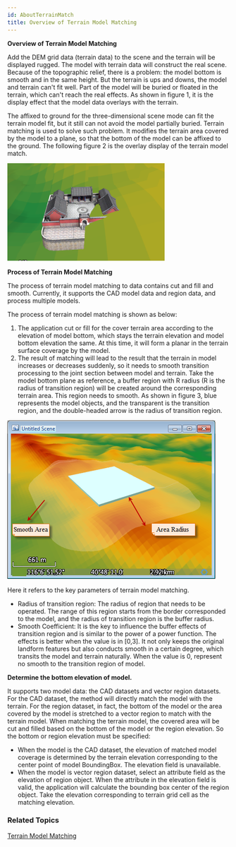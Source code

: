 ```yaml
---
id: AboutTerrainMatch
title: Overview of Terrain Model Matching
---
```

**Overview of Terrain Model Matching**

Add the DEM grid data (terrain data) to the scene and the terrain will be displayed rugged. The model with terrain data will construct the real scene. Because of the topographic relief, there is a problem: the model bottom is smooth and in the same height. But the terrain is ups and downs, the model and terrain can't fit well. Part of the model will be buried or floated in the terrain, which can't reach the real effects. As shown in figure 1, it is the display effect that the model data overlays with the terrain.

The affixed to ground for the three-dimensional scene mode can fit the terrain model fit, but it still can not avoid the model partially buried. Terrain matching is used to solve such problem. It modifies the terrain area covered by the model to a plane, so that the bottom of the model can be affixed to the ground. The following figure 2 is the overlay display of the terrain model match.

![](img/GridMatch1.png) 
  
**Process of Terrain Model Matching**

The process of terrain model matching to data contains cut and fill and smooth. Currently, it supports the CAD model data and region data, and process multiple models.

The process of terrain model matching is shown as below:

  1. The application cut or fill for the cover terrain area according to the elevation of model bottom, which stays the terrain elevation and model bottom elevation the same. At this time, it will form a planar in the terrain surface coverage by the model.
  2. The result of matching will lead to the result that the terrain in model increases or decreases suddenly, so it needs to smooth transition processing to the joint section between model and terrain. Take the model bottom plane as reference, a buffer region with R radius (R is the radius of transition region) will be created around the corresponding terrain area. This region needs to smooth. As shown in figure 3, blue represents the model objects, and the transparent is the transition region, and the double-headed arrow is the radius of transition region.

![](img/TerrainMatch1.png)  

Here it refers to the key parameters of terrain model matching.

   * Radius of transition region: The radius of region that needs to be operated. The range of this region starts from the border corresponded to the model, and the radius of transition region is the buffer radius.
   * Smooth Coefficient: It is the key to influence the buffer effects of transition region and is similar to the power of a power function. The effects is better when the value is in [0,3]. It not only keeps the original landform features but also conducts smooth in a certain degree, which transits the model and terrain naturally. When the value is 0, represent no smooth to the transition region of model.

**Determine the bottom elevation of model.**

It supports two model data: the CAD datasets and vector region datasets. For the CAD dataset, the method will directly match the model with the terrain. For the region dataset, in fact, the bottom of the model or the area covered by the model is stretched to a vector region to match with the terrain model. When matching the terrain model, the covered area will be cut and filled based on the bottom of the model or the region elevation. So the bottom or region elevation must be specified:

* When the model is the CAD dataset, the elevation of matched model coverage is determined by the terrain elevation corresponding to the center point of model BoundingBox. The elevation field is unavailable. 
* When the model is vector region dataset, select an attribute field as the elevation of region object. When the attribute in the elevation field is valid, the application will calculate the bounding box center of the region object. Take the elevation corresponding to terrain grid cell as the matching elevation. 

### Related Topics

[Terrain Model Matching](TerrainMatch)
